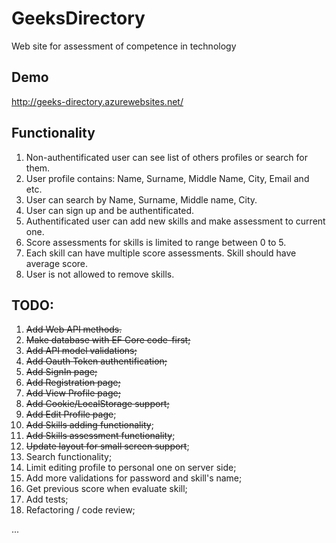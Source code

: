 # GeeksDirectory
Web site for assessment of competence in technology

## Demo
http://geeks-directory.azurewebsites.net/

## Functionality
1. Non-authentificated user can see list of others profiles or search for them.
2. User profile contains: Name, Surname, Middle Name, City, Email and etc.
3. User can search by Name, Surname, Middle name, City.
4. User can sign up and be authentificated.
5. Authentificated user can add new skills and make assessment to current one.
6. Score assessments for skills is limited to range between 0 to 5.
7. Each skill can have multiple score assessments. Skill should have average score.
8. User is not allowed to remove skills.

## TODO:
1. ~~Add Web API methods.~~
2. ~~Make database with EF Core code-first;~~
3. ~~Add API model validations;~~
4. ~~Add Oauth Token authentification;~~
6. ~~Add SignIn page;~~
7. ~~Add Registration page;~~
8. ~~Add View Profile page;~~
9. ~~Add Cookie/LocalStorage support;~~
10. ~~Add Edit Profile page~~;
11. ~~Add Skills adding functionality~~;
12. ~~Add Skills assessment functionality~~;
13. ~~Update layout for small screen support~~;
14. Search functionality;
15. Limit editing profile to personal one on server side;
16. Add more validations for password and skill's name;
17. Get previous score when evaluate skill;
18. Add tests;
19. Refactoring / code review;

...
